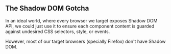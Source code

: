 ## The Shadow DOM Gotcha

<p>In an ideal world, where every browser we target exposes Shadow DOM API, we could just use it to ensure each component content is guarded against undesired CSS selectors, style, or events.</p>
<p class="fragment fade-in">
However, most of our target browsers (specially Firefox) don't have Shadow DOM.
</p>